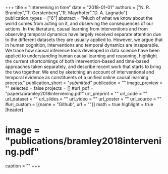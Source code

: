 +++
title = "Intervening in time"
date = "2018-01-01"
authors = ["N. R. Bramley","T. Gerstenberg","R. Mayrhofer","D. A. Lagnado"]
publication_types = ["6"]
abstract = "Much of what we know about the world comes from acting on it, and observing the consequences of our actions. In the literature, causal learning from interventions and from observing temporal dynamics have largely received separate attention due to the different datasets they are usually applied to. However, we argue that in human cognition, interventions and temporal dynamics are inseparable. We trace how causal inference tools developed in data science have been applied to understanding human causal learning and reasoning, highlight the current shortcomings of both intervention-based and time-based approaches taken separately, and describe recent work that starts to bring the two together. We end by sketching an account of interventional and temporal evidence as constituents of a unified online causal learning process."
publication_short = "_submitted_"
publication = ""
image_preview = ""
selected = false
projects = []
#url_pdf = "papers/bramley2018intervening.pdf"
url_preprint = ""
url_code = ""
url_dataset = ""
url_slides = ""
url_video = ""
url_poster = ""
url_source = ""
#url_custom = [{name = "Github", url = ""}]
math = true
highlight = true
[header]
# image = "publications/bramley2018intervening.pdf"
caption = ""
+++

